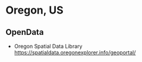 # Oregon, US

## OpenData
* Oregon Spatial Data Library https://spatialdata.oregonexplorer.info/geoportal/


